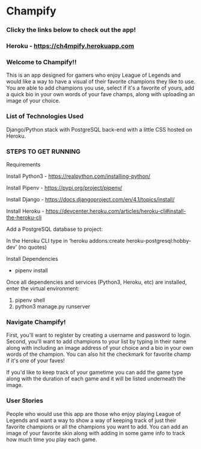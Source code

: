 # Champify

### Clicky the links below to check out the app!

### Heroku - https://ch4mpify.herokuapp.com

### Welcome to Champify!! 
This is an app designed for gamers who enjoy League of Legends and would like a way to have a visual of their favorite champions they like to use. You are able to add champions you use, select if it's a favorite of yours, add a quick bio in your own words of your fave champs, along with uploading an image of your choice.

### List of Technologies Used
Django/Python stack with PostgreSQL back-end with a little CSS hosted on Heroku.

### STEPS TO GET RUNNING
Requirements

Install Python3 - https://realpython.com/installing-python/

Install Pipenv - https://pypi.org/project/pipenv/

Install Django - https://docs.djangoproject.com/en/4.1/topics/install/

Install Heroku - https://devcenter.heroku.com/articles/heroku-cli#install-the-heroku-cli



Add a PostgreSQL database to project:

In the Heroku CLI type in ‘heroku addons:create heroku-postgresql:hobby-dev’   (no quotes)

Install Dependencies

- pipenv install 

Once all dependencies and services (Python3, Heroku, etc) are installed, enter the virtual environment:

1. pipenv shell
2. python3 manage.py runserver

### Navigate Champify!
First, you'll want to register by creating a username and password to login. 
Second, you'll want to add champions to your list by typing in their name along with including an image address of your choice and a bio in your own words of the champion. You can also hit the checkmark for favorite champ if it's one of your faves!

If you'd like to keep track of your gametime you can add the game type along with the duration of each game and it will be listed underneath the image.

### User Stories
People who would use this app are those who enjoy playing League of Legends and want a way to show a way of keeping track of just their favorite champions or all the champions you want to add. You can add an image of your favorite skin along with adding in some game info to track how much time you play each game.
